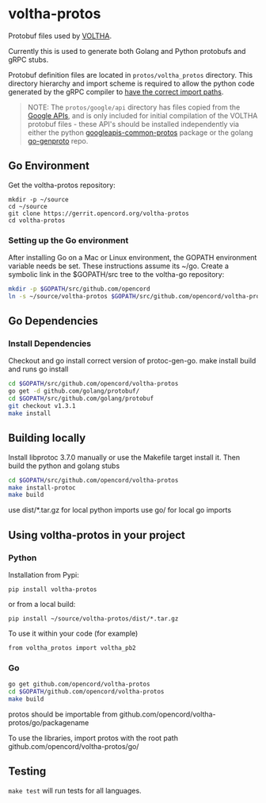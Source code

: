 # voltha-protos

Protobuf files used by [VOLTHA](https://wiki.opencord.org/display/CORD/VOLTHA).

Currently this is used to generate both Golang and Python protobufs and gRPC stubs.

Protobuf definition files are located in `protos/voltha_protos` directory. This directory hierarchy and import scheme is required to allow the python code generated by the gRPC compiler to [have the correct import paths](https://github.com/grpc/grpc/issues/9575#issuecomment-293934506).

> NOTE: The `protos/google/api` directory has files copied from the [Google APIs](https://github.com/googleapis/googleapis), and is only included for initial compilation of the VOLTHA protobuf files - these API's should be installed independently via either the python [googleapis-common-protos](https://pypi.org/project/googleapis-common-protos/)
> package or the golang [go-genproto](https://github.com/google/go-genproto) repo.



## Go Environment

Get the voltha-protos repository:
```
mkdir -p ~/source
cd ~/source
git clone https://gerrit.opencord.org/voltha-protos
cd voltha-protos
```

### Setting up the Go environment

After installing Go on a Mac or Linux environment, the GOPATH environment variable needs be set.  These instructions assume its ~/go.
Create a symbolic link in the $GOPATH/src tree to the voltha-go repository:

```sh
mkdir -p $GOPATH/src/github.com/opencord
ln -s ~/source/voltha-protos $GOPATH/src/github.com/opencord/voltha-protos
```



## Go Dependencies

### Install Dependencies

Checkout and go install correct version of protoc-gen-go.  make install build and runs go install
```sh
cd $GOPATH/src/github.com/opencord/voltha-protos
go get -d github.com/golang/protobuf/
cd $GOPATH/src/github.com/golang/protobuf
git checkout v1.3.1
make install
```

## Building locally

Install libprotoc 3.7.0 manually or use the Makefile target install it.  Then build the python and golang stubs
```sh
cd $GOPATH/src/github.com/opencord/voltha-protos
make install-protoc
make build
```

use dist/*.tar.gz for local python imports
use go/ for local go imports



## Using voltha-protos in your project

### Python

Installation from Pypi:

`pip install voltha-protos`

or from a local build:

`pip install ~/source/voltha-protos/dist/*.tar.gz`

To use it within your code (for example)

`from voltha_protos import voltha_pb2`



### Go

```sh
go get github.com/opencord/voltha-protos
cd $GOPATH/github.com/opencord/voltha-protos
make build
````
protos should be importable from github.com/opencord/voltha-protos/go/packagename


To use the libraries, import protos with the root path github.com/opencord/voltha-protos/go/



## Testing

`make test` will run tests for all languages.

